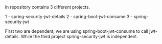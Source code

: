 In repository contains 3 different projects. 

1 - spring-security-jwt-details
2 - spring-boot-jwt-consume
3 - spring-security-jwt

First two are dependent, we are using spring-boot-jwt-consume to call jwt-details. While the third project spring-security-jwt is independent.
